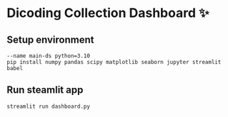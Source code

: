 # Dicoding Collection Dashboard ✨

## Setup environment
```
--name main-ds python=3.10
pip install numpy pandas scipy matplotlib seaborn jupyter streamlit babel
```

## Run steamlit app
```
streamlit run dashboard.py
```
